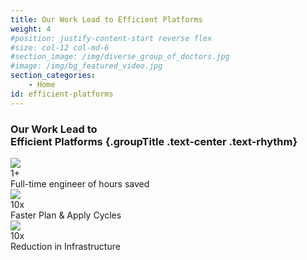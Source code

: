 ```yaml
---
title: Our Work Lead to Efficient Platforms
weight: 4
#position: justify-content-start reverse flex
#size: col-12 col-md-6
#section_image: /img/diverse_group_of_doctors.jpg
#image: /img/bg_featured_video.jpg
section_categories:
    - Home
id: efficient-platforms
---
```



### Our Work Lead to <br> <span class="text-gradient">Efficient Platforms</span> {.groupTitle .text-center .text-rhythm}

<div class="row platform-row">


<div class="col col-12 col-md-4">
<div class="platform-tile platform-tile-1">
<div class="platformIcon"><img src="img/noun-developer-7187679.svg"/></div>
<div class="platformCount">1+</div>
<div class="platformCTA">Full-time engineer of hours saved</div>
</div>
</div>


<div class="col col-12 col-md-4">
<div class="platform-tile platform-tile-2">
<div class="platformIcon"><img src="img/noun-cycle-7222105.svg"/></div>
<div class="platformCount">10x</div>
<div class="platformCTA">Faster Plan & Apply Cycles</div>
</div>
</div>
 

<div class="col col-12 col-md-4">
<div class="platform-tile platform-tile-2">
<div class="platformIcon"><img src="img/noun-reduction-7894266.svg"/></div>
<div class="platformCount">10x</div>
<div class="platformCTA">Reduction in Infrastructure </div>
</div>
</div>


</div>